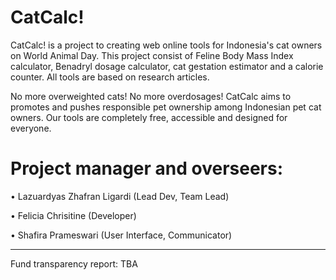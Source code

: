 # CatCalc!
CatCalc! is a project to creating web online tools for Indonesia's cat owners on World Animal Day. This project consist of Feline Body Mass Index calculator, Benadryl dosage calculator, cat gestation estimator and a calorie counter. All tools are based on research articles. 

No more overweighted cats! No more overdosages! CatCalc aims to promotes and pushes responsible pet ownership among Indonesian pet cat owners.
Our tools are completely free, accessible and designed for everyone.


# Project manager and overseers:

• Lazuardyas Zhafran Ligardi (Lead Dev, Team Lead)

• Felicia Chrisitine (Developer)

• Shafira Prameswari (User Interface, Communicator)

---------

Fund transparency report: TBA
